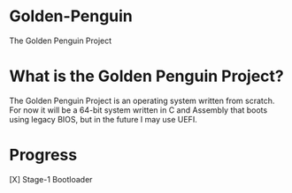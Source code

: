 # Golden-Penguin
The Golden Penguin Project

# What is the Golden Penguin Project?
The Golden Penguin Project is an operating system written from scratch. For now it will be a 64-bit system written in C and Assembly that boots using legacy BIOS, but in the future I may use UEFI.

# Progress
[X] Stage-1 Bootloader
